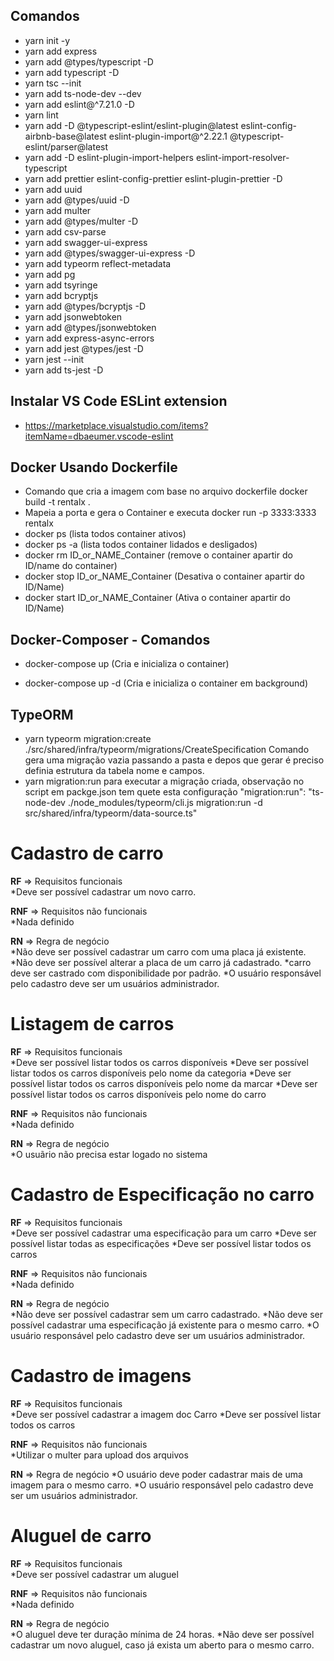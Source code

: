 ## Comandos

* yarn init -y
* yarn add express
* yarn add @types/typescript -D
* yarn add typescript -D
* yarn tsc --init
* yarn add ts-node-dev --dev
* yarn add eslint@^7.21.0 -D
* yarn lint
* yarn add -D @typescript-eslint/eslint-plugin@latest eslint-config-airbnb-base@latest eslint-plugin-import@^2.22.1 @typescript-eslint/parser@latest
* yarn add -D eslint-plugin-import-helpers eslint-import-resolver-typescript
* yarn add prettier eslint-config-prettier eslint-plugin-prettier -D
* yarn add uuid
* yarn add @types/uuid -D
* yarn add multer 
* yarn add @types/multer -D
* yarn add csv-parse
* yarn add swagger-ui-express
* yarn add @types/swagger-ui-express -D
* yarn add typeorm reflect-metadata
* yarn add pg
* yarn add tsyringe
* yarn add bcryptjs
* yarn add @types/bcryptjs -D
* yarn add jsonwebtoken
* yarn add @types/jsonwebtoken
* yarn add express-async-errors
* yarn add jest @types/jest -D
* yarn jest --init
* yarn add  ts-jest -D

## Instalar VS Code ESLint extension
* https://marketplace.visualstudio.com/items?itemName=dbaeumer.vscode-eslint

## Docker Usando Dockerfile


* Comando que cria a imagem com base no arquivo dockerfile docker build -t  rentalx .
* Mapeia a porta e gera o Container  e executa docker run  -p 3333:3333 rentalx
* docker ps (lista todos container ativos)
* docker ps -a (lista todos container lidados e desligados)
* docker rm ID_or_NAME_Container (remove o container apartir do ID/name do container)
* docker stop ID_or_NAME_Container (Desativa o container apartir do ID/Name)
* docker start ID_or_NAME_Container (Ativa o container apartir do ID/Name)



## Docker-Composer - Comandos

* docker-compose up (Cria e inicializa o container)

* docker-compose up -d (Cria e inicializa o container em background)

## TypeORM 

* yarn typeorm migration:create ./src/shared/infra/typeorm/migrations/CreateSpecification Comando gera uma migração vazia passando a pasta e depos que gerar é preciso definia estrutura da tabela nome e campos.
* yarn migration:run para executar a migração criada, observação no script em packge.json tem quete esta configuração "migration:run": "ts-node-dev ./node_modules/typeorm/cli.js migration:run -d src/shared/infra/typeorm/data-source.ts"


# Cadastro de carro

**RF** => Requisitos funcionais<br />
    *Deve ser possível cadastrar um novo carro.
    

**RNF** => Requisitos não funcionais<br />
   *Nada definido

**RN** => Regra de negócio<br />
    *Não deve ser possível cadastrar um carro com uma placa já existente.
    *Não deve ser possível alterar a placa de um carro já cadastrado.
    *carro deve ser castrado com disponibilidade por padrão.
    *O usuário responsável pelo cadastro deve ser  um usuários administrador.

# Listagem de carros

**RF** => Requisitos funcionais<br />
    *Deve ser possível listar todos os carros disponíveis
    *Deve ser possível listar todos os carros disponíveis pelo nome da categoria
    *Deve ser possível listar todos os carros disponíveis pelo nome da marcar
    *Deve ser possível listar todos os carros disponíveis pelo nome do carro

**RNF** => Requisitos não funcionais<br />
   *Nada definido

**RN** => Regra de negócio<br />
 *O usuãrio não precisa estar logado no sistema

# Cadastro de Especificação no carro

**RF** => Requisitos funcionais<br />
    *Deve ser possível cadastrar uma especificação para um carro
    *Deve ser possível listar todas as especificações
    *Deve ser possível listar todos os carros

**RNF** => Requisitos não funcionais<br />
   *Nada definido

**RN** => Regra de negócio<br />
  *Não deve ser possível cadastrar sem um carro cadastrado.
  *Não deve ser possível cadastrar uma especificação já existente para o mesmo carro.
  *O usuário responsável pelo cadastro deve ser  um usuários administrador.

# Cadastro de imagens

**RF** => Requisitos funcionais<br />
    *Deve ser possível cadastrar a imagem doc Carro
    *Deve ser possível listar todos os carros

**RNF** => Requisitos não funcionais<br />
   *Utilizar o multer para upload dos arquivos

**RN** => Regra de negócio
    *O usuário deve poder cadastrar mais de uma imagem para o mesmo carro.
    *O usuário responsável pelo cadastro deve ser  um usuários administrador.

# Aluguel de carro

**RF** => Requisitos funcionais<br />
*Deve ser possível cadastrar um aluguel 

**RNF** => Requisitos não funcionais<br />
   *Nada definido

**RN** => Regra de negócio<br />
  *O aluguel deve ter duração mínima de 24 horas. 
  *Não deve ser possível cadastrar um novo aluguel, caso já exista um aberto para o mesmo carro.
  